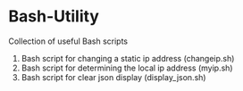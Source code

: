 # Bash-Utility
Collection of useful Bash scripts

1. Bash script for changing a static ip address (changeip.sh)
2. Bash script for determining the local ip address (myip.sh)
3. Bash script for clear json display (display_json.sh)
